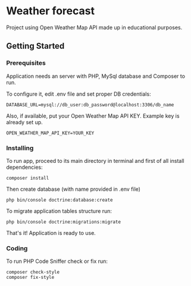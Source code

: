 # Weather forecast

Project using Open Weather Map API made up in educational purposes.

## Getting Started
### Prerequisites
Application needs an server with PHP, MySql database and Composer to run.

To configure it, edit .env file and set proper DB credentials:
```
DATABASE_URL=mysql://db_user:db_password@localhost:3306/db_name
```
Also, if available, put your Open Weather Map API KEY. Example key is already set up.
```
OPEN_WEATHER_MAP_API_KEY=YOUR_KEY
```

### Installing
To run app, proceed to its main directory in terminal and first of all install dependencies:
```
composer install
```

Then create database (with name provided in .env file)
```
php bin/console doctrine:database:create
```

To migrate application tables structure run:
```
php bin/console doctrine:migrations:migrate
```

That's it! Application is ready to use.

### Coding
To run PHP Code Sniffer check or fix run:
```
composer check-style
composer fix-style
```